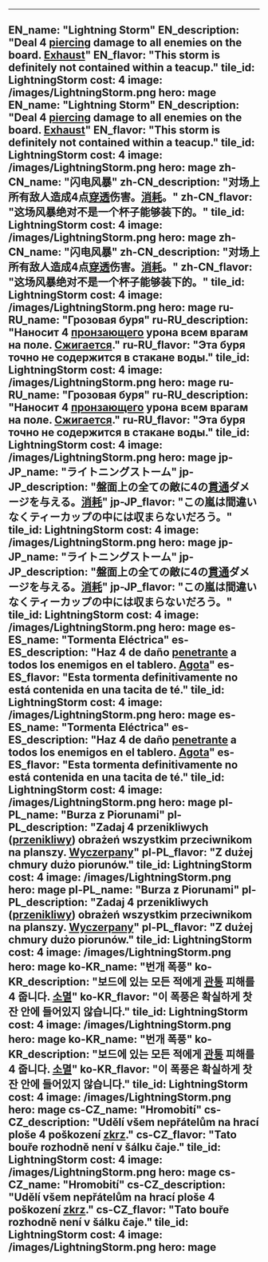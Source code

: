 ---

EN_name: "Lightning Storm"
EN_description: "Deal 4 <u>piercing</u> damage to all enemies on the board.  <u>Exhaust</u>"
EN_flavor: "This storm is definitely not contained within a teacup."
tile_id: LightningStorm
cost: 4
image: /images/LightningStorm.png
hero: mage
EN_name: "Lightning Storm"
EN_description: "Deal 4 <u>piercing</u> damage to all enemies on the board.  <u>Exhaust</u>"
EN_flavor: "This storm is definitely not contained within a teacup."
tile_id: LightningStorm
cost: 4
image: /images/LightningStorm.png
hero: mage
zh-CN_name: "闪电风暴"
zh-CN_description: "对场上所有敌人造成4点<u>穿透</u>伤害。<u>消耗</u>。"
zh-CN_flavor: "这场风暴绝对不是一个杯子能够装下的。"
tile_id: LightningStorm
cost: 4
image: /images/LightningStorm.png
hero: mage
zh-CN_name: "闪电风暴"
zh-CN_description: "对场上所有敌人造成4点<u>穿透</u>伤害。<u>消耗</u>。"
zh-CN_flavor: "这场风暴绝对不是一个杯子能够装下的。"
tile_id: LightningStorm
cost: 4
image: /images/LightningStorm.png
hero: mage
ru-RU_name: "Грозовая буря"
ru-RU_description: "Наносит 4 <u>пронзающего</u> урона всем врагам на поле. <u>Сжигается</u>."
ru-RU_flavor: "Эта буря точно не содержится в стакане воды."
tile_id: LightningStorm
cost: 4
image: /images/LightningStorm.png
hero: mage
ru-RU_name: "Грозовая буря"
ru-RU_description: "Наносит 4 <u>пронзающего</u> урона всем врагам на поле. <u>Сжигается</u>."
ru-RU_flavor: "Эта буря точно не содержится в стакане воды."
tile_id: LightningStorm
cost: 4
image: /images/LightningStorm.png
hero: mage
jp-JP_name: "ライトニングストーム"
jp-JP_description: "盤面上の全ての敵に4の<u>貫通</u>ダメージを与える。<u>消耗</u>"
jp-JP_flavor: "この嵐は間違いなくティーカップの中には収まらないだろう。"
tile_id: LightningStorm
cost: 4
image: /images/LightningStorm.png
hero: mage
jp-JP_name: "ライトニングストーム"
jp-JP_description: "盤面上の全ての敵に4の<u>貫通</u>ダメージを与える。<u>消耗</u>"
jp-JP_flavor: "この嵐は間違いなくティーカップの中には収まらないだろう。"
tile_id: LightningStorm
cost: 4
image: /images/LightningStorm.png
hero: mage
es-ES_name: "Tormenta Eléctrica"
es-ES_description: "Haz 4 de daño <u>penetrante</u> a todos los enemigos en el tablero. <u>Agota</u>"
es-ES_flavor: "Esta tormenta definitivamente no está contenida en una tacita de té."
tile_id: LightningStorm
cost: 4
image: /images/LightningStorm.png
hero: mage
es-ES_name: "Tormenta Eléctrica"
es-ES_description: "Haz 4 de daño <u>penetrante</u> a todos los enemigos en el tablero. <u>Agota</u>"
es-ES_flavor: "Esta tormenta definitivamente no está contenida en una tacita de té."
tile_id: LightningStorm
cost: 4
image: /images/LightningStorm.png
hero: mage
pl-PL_name: "Burza z Piorunami"
pl-PL_description: "Zadaj 4 przenikliwych (<u>przenikliwy</u>) obrażeń wszystkim przeciwnikom na planszy. <u>Wyczerpany</u>"
pl-PL_flavor: "Z dużej chmury dużo piorunów."
tile_id: LightningStorm
cost: 4
image: /images/LightningStorm.png
hero: mage
pl-PL_name: "Burza z Piorunami"
pl-PL_description: "Zadaj 4 przenikliwych (<u>przenikliwy</u>) obrażeń wszystkim przeciwnikom na planszy. <u>Wyczerpany</u>"
pl-PL_flavor: "Z dużej chmury dużo piorunów."
tile_id: LightningStorm
cost: 4
image: /images/LightningStorm.png
hero: mage
ko-KR_name: "번개 폭풍"
ko-KR_description: "보드에 있는 모든 적에게 <u>관통</u> 피해를 4 줍니다. <u>소멸</u>"
ko-KR_flavor: "이 폭풍은 확실하게 찻잔 안에 들어있지 않습니다."
tile_id: LightningStorm
cost: 4
image: /images/LightningStorm.png
hero: mage
ko-KR_name: "번개 폭풍"
ko-KR_description: "보드에 있는 모든 적에게 <u>관통</u> 피해를 4 줍니다. <u>소멸</u>"
ko-KR_flavor: "이 폭풍은 확실하게 찻잔 안에 들어있지 않습니다."
tile_id: LightningStorm
cost: 4
image: /images/LightningStorm.png
hero: mage
cs-CZ_name: "Hromobití"
cs-CZ_description: "Udělí všem nepřátelům na hrací ploše 4 poškození <u>zkrz</u>."
cs-CZ_flavor: "Tato bouře rozhodně není v šálku čaje."
tile_id: LightningStorm
cost: 4
image: /images/LightningStorm.png
hero: mage
cs-CZ_name: "Hromobití"
cs-CZ_description: "Udělí všem nepřátelům na hrací ploše 4 poškození <u>zkrz</u>."
cs-CZ_flavor: "Tato bouře rozhodně není v šálku čaje."
tile_id: LightningStorm
cost: 4
image: /images/LightningStorm.png
hero: mage
---